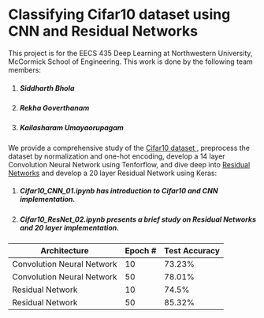 # Classifying Cifar10 dataset using CNN and Residual Networks
This project is for the EECS 435 Deep Learning at Northwestern University, McCormick School of Engineering. This work is done by the following team members:
1. ##### Siddharth Bhola #####
2. ##### Rekha Goverthanam #####
3. ##### Kailasharam Umayaorupagam #####

We provide a comprehensive study of the [Cifar10 dataset ](https://www.cs.toronto.edu/~kriz/cifar.html), preprocess the dataset by normalization and one-hot encoding, develop a 14 layer Convolution Neural Network using Tenforflow, and dive deep into [Residual Networks](https://arxiv.org/pdf/1512.03385.pdf) and develop a 20 layer Residual Network using Keras:
1.  ##### Cifar10_CNN_01.ipynb has introduction to Cifar10 and CNN implementation. 

2.  ##### Cifar10_ResNet_02.ipynb presents a brief study on Residual Networks and 20 layer implementation. #####


| Architecture               | Epoch # | Test Accuracy |
|----------------------------|---------|---------------|
| Convolution Neural Network | 10      | 73.23%        |
| Convolution Neural Network | 50      | 78.01%        |
| Residual Network           | 10      | 74.5%         |
| Residual Network           | 50      | 85.32%        |